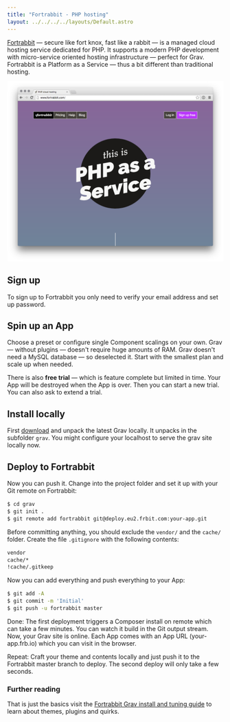 ```yaml
---
title: "Fortrabbit - PHP hosting"
layout: ../../../../layouts/Default.astro
---
```


[Fortrabbit](http://www.fortrabbit.com) — secure like fort knox, fast like a rabbit — is a managed cloud hosting service dedicated for PHP. It supports a modern PHP development with micro-service oriented hosting infrastructure — perfect for Grav. Fortrabbit is a Platform as a Service — thus a bit different than traditional hosting.

![Fortrabbit website](fortrabbit-website.png)


## Sign up

To sign up to Fortrabbit you only need to verify your email address and set up password.

## Spin up an App

Choose a preset or configure single Component scalings on your own. Grav — without plugins — doesn't require huge amounts of RAM. Grav doesn't need a MySQL database — so deselected it. Start with the smallest plan and scale up when needed.

There is also **free trial** — which is feature complete but limited in time. Your App will be destroyed when the App is over. Then you can start a new trial. You can also ask to extend a trial.


## Install locally

First [download](https://getgrav.org/downloads) and unpack the latest Grav locally. It unpacks in the subfolder `grav`. You might configure your localhost to serve the grav site locally now.


## Deploy to Fortrabbit

Now you can push it. Change into the project folder and set it up with your Git remote on Fortrabbit:

```bash
$ cd grav
$ git init .
$ git remote add fortrabbit git@deploy.eu2.frbit.com:your-app.git
```

Before committing anything, you should exclude the `vendor/` and the `cache/` folder. Create the file `.gitignore` with the following contents:

```txt
vendor
cache/*
!cache/.gitkeep
```

Now you can add everything and push everything to your App:

```bash
$ git add -A
$ git commit -m 'Initial'
$ git push -u fortrabbit master
```

Done: The first deployment triggers a Composer install on remote which can take a few minutes. You can watch it build in the Git output stream. Now, your Grav site is online. Each App comes with an App URL (your-app.frb.io) which you can visit in the browser. 

Repeat: Craft your theme and contents locally and just push it to the Fortrabbit master branch to deploy. The second deploy will only take a few seconds.

### Further reading

That is just the basics visit the [Fortrabbit Grav install and tuning guide](http://help.fortrabbit.com/install-grav) to learn about themes, plugins and quirks.

